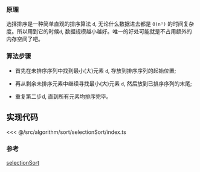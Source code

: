 ### 原理

选择排序是一种简单直观的排序算法 `d`, 无论什么数据进去都是 `O(n²)` 的时间复杂度。所以用到它的时候`d`, 数据规模越小越好。唯一的好处可能就是不占用额外的内存空间了吧。

### 算法步骤

- 首先在未排序序列中找到最小(大)元素 `d`, 存放到排序序列的起始位置;

- 再从剩余未排序元素中继续寻找最小(大)元素 `d`, 然后放到已排序序列的末尾;

- 重复第二步d, 直到所有元素均排序完毕。

<!-- ![selectionSort](~@images/src/algorithm/sort/selectionSort/images/selectionSort.gif) -->

## 实现代码

<<< @/src/algorithm/sort/selectionSort/index.ts

### 参考

[selectionSort](https://github.com/Rain120/JS-Sorting-Algorithm/blob/master/2.selectionSort.md)
